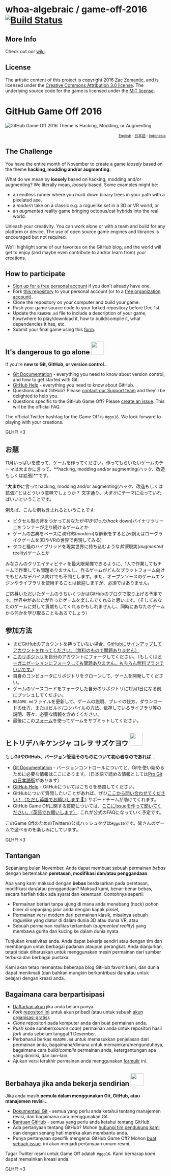 # whoa-algebraic / game-off-2016 [![Build Status](https://travis-ci.org/whoa-algebraic/game-off-2016.svg?branch=master)](https://travis-ci.org/whoa-algebraic/game-off-2016)

## More Info
Check out our [wiki](https://github.com/whoa-algebraic/game-off-2016/wiki).

## License

The artistic content of this project is copyright 2016 [Zac Zemantic](http://www.zetarayzac.com/), and is licensed under the [Creative Commons Attribution 3.0 license](http://creativecommons.org/licenses/by/3.0/us/deed.en_US). The underlying source code for the game is licensed under the [MIT license](http://opensource.org/licenses/mit-license.php).

# GitHub Game Off 2016

![GitHub Game Off 2016 Theme is Hacking, Modding, or Augmenting](https://cloud.githubusercontent.com/assets/121322/19498019/d8827370-9543-11e6-82d8-6da822b6147b.png)

<div align="right">
  <sup>
    <a href="#the-challenge">English</a> ·
    <a href="#お題">日本語</a> ·
    <a href="#tantangan">Indonesia</a>
  </sup>
</div>

## The Challenge

You have the entire month of November to create a game *loosely* based on the theme **hacking, modding and/or augmenting**.

What do we mean by **loosely** based on hacking, modding and/or augmenting? We literally mean, *loosely* based. Some examples might be:

* an endless runner where you *hack* down binary trees in your path with a pixelated axe,
* a *modern* take on a classic e.g. a roguelike set in a 3D or VR world, or
* an *augmented* reality game bringing octopus/cat hybrids into the real world.

Unleash your creativity. You can work alone or with a team and build for any platform or device. The use of open source game engines and libraries is encouraged but not required.

We'll highlight some of our favorites on the GitHub blog, and the world will get to enjoy (and maybe even contribute to and/or learn from) your creations.

## How to participate

* [Sign up for a free personal account][github-signup] if you don't already have one.
* Fork [this repository][game-off-repo] to your personal account (or to a [free organization account][github-signup-org]).
* Clone the repository on your computer and build your game.
* Push your game source code to your forked repository before Dec 1st.
* Update the `README.md` file to include a description of your game, how/where to play/download it, how to build/compile it, what dependencies it has, etc.
* Submit your final game using this [form][wufoo-form].

## It's dangerous to go alone <img src="https://octodex.github.com/images/linktocat.jpg" height="40">

If you're **new to Git, GitHub, or version control**…

* [Git Documentation](https://git-scm.com/documentation) - everything you need to know about version control, and how to get started with Git.
* [GitHub Help](https://help.github.com/) - everything you need to know about GitHub.
* Questions about GitHub? Please [contact our Support team][github-support] and they'll be delighted to help you.
* Questions specific to the GitHub Game Off? Please [create an issue][game-off-repo-issues]. This will be the official FAQ.

The official Twitter hashtag for the Game Off is `#ggo16`. We look forward to playing with your creations.

GLHF! <3

## お題

11月いっぱいを使って、ゲームを作ってください。作ってもらいたいゲームのテーマは大まかに言って、**hacking, modding and/or augmenting(ハック、改造もしくは拡張)**です。

"**大まか**に言ってhacking, modding and/or augmenting(ハック、改造もしくは拡張)"とはどういう意味でしょうか？ 文字通り、*大まか*にテーマに沿っていればいいということです。

例えば、こんな例も含まれるということです:

* ピクセル製の斧をつかってあなたが*叩き切った*(*hack* down)バイナリツリー上をランナーが走り続けるゲームとか
* ゲームの古典をベースに*現代的*(*modern*)な解釈をするとか(例えばローグライクゲームを3DやVRの世界で再現してみる)
* タコと猫のハイブリッドを現実世界に持ち込むような*拡張*現実(*augmented* reality)ゲームとか

みなさんのクリエイティビティを最大限発揮できるように、1人で作業してもチームで作業しても問題ありませんし、作るゲームがどんなプラットフォーム向けでもどんなデバイス向けでも不問とします。また、オープンソースのゲームエンジンやライブラリを使用することは歓迎しますが、必須ではありません。

ご応募いただいたゲームのうちいくつかはGitHubのブログで取り上げる予定です。世界中があなたが作ったゲームを楽しんでくれると思います。（そしてあなたのゲームに対して貢献もしてくれるかもしれませんし、同時にあなたのゲームから何かを学び取ることもあるでしょう）

## 参加方法

* まだGitHubのアカウントを持っていない場合、[GitHubにサインアップしてアカウントを作ってください。（無料のもので問題ありません）][github-signup]
* [このリポジトリ][game-off-repo]を自分のアカウントにフォークしてください。（もしくは[オーガニゼーションにフォークしても問題ありません。もちろん無料プランでいいです。][github-signup-org])
* 自身のコンピュータにリポジトリをクローンして、ゲームを開発してください。
* ゲームのソースコードをフォークした自分のリポジトリに12月1日になる前にプッシュしてください。
* `README.md`ファイルを更新して、ゲームの説明、プレイの仕方、ダウンロードの仕方、またはビルド/コンパイルの方法、依存しているライブラリ等の説明、等々、必要な情報を含めてください。
* 最後にこの[フォーム][wufoo-form]を使ってゲームをサブミットしてください。

## ヒトリデハキケンジャ コレヲ サズケヨウ <img src="https://octodex.github.com/images/linktocat.jpg" height="40">

もし**GitやGitHub、バージョン管理そのものについて初心者なのであれば**...

* [Git Documentation](https://git-scm.com/documentation) - バージョンコントロールについてと、Gitを使い始めるために必要な情報はここにあります。（日本語で読める情報としては[Pro Gitの日本語版](https://git-scm.com/book/ja/v2)があります）
* [GitHub Help](https://help.github.com/) - GitHubについてはこちらを参照してください。
* GitHubについて質問したいことがあれば、ぜひ[ここから問い合わせてください！（ただし英語でお願いします :bow: )][github-support] サポートチームが助けてくれます。
* GitHub Game Offに関する質問については、[ここにIssueを作って聞いてください。（英語でお願いします）][game-off-repo-issues]. これが公式のFAQになっていく予定です。

このGame OffのためのTwitterの公式ハッシュタグは`#ggo16`です。皆さんのゲームで遊べるのを楽しみにしています。

GLHF! <3

## Tantangan

Sepanjang bulan November, Anda dapat membuat sebuah permainan *bebas* dengan bertemakan **peretasan, modifikasi dan/atau penggandaan**.

Apa yang kami maksud dengan **bebas** berdasarkan pada peretasan, modifikasi dan/atau penggandaan? Maksud kami, benar-benar bebas, secara harfiah tidak ada syarat dan ketentuan. Contohnya seperti:

* Permainan berlari tanpa ujung di mana anda menebang (*hack*) pohon biner di sepanjang jalur anda dengan kapak piksel,
* Permainan versi modern dari permainan klasik, misalnya sebuah *roguelike* yang diatur di dalam dunia 3D atau dunia VR, atau
* Sebuah permainan realitas tertambah (*augmented reality*) yang membawa gurita dan kucing ke dalam dunia nyata.

Tunjukan kreativitas anda. Anda dapat bekerja sendiri atau dengan tim dan membangun untuk berbagai padanan ataupun perangkat. Anda dianjurkan, tetapi tidak diharuskan untuk menggunakan mesin permainan dari sumber terbuka dan berbagai pustaka.

Kami akan tetap memantau beberapa blog GitHub favorit kami, dan dunia dapat menikmati (dan bahkan mungkin berkontribusi dan/atau untuk belajar) dengan kreasi anda.

## Bagaimana cara berpartisipasi

* [Daftarkan akun][github-signup] jika anda belum punya.
* *Fork* [repositori ini][game-off-repo] untuk akun pribadi (atau untuk sebuah [akun organisasi gratis][github-signup-org]).
* *Clone* repositori pada komputer anda dan buat permainan anda.
* *Push* kode sumber(*source code*) permainan anda untuk repositori hasil *fork* anda sebelum tanggal 1 Desember.
* Perbaharui berkas `README.md` untuk memasukkan penjelasan dari permainan anda, bagaimana/dimana untuk memainkan/mengunduhnya, bagaimana cara *build/compile* permainan anda, ketergantungan apa yang dimiliki, dan lain-lain.
* Ajukan versi terakhir permainan anda menggunakan [formulir][wufoo-form] ini.

## Berbahaya jika anda bekerja sendirian <img src="https://octodex.github.com/images/linktocat.jpg" height="40">

Jika anda masih **pemula dalam menggunakan Git, GitHub, atau manajemen revisi**…

* [Dokumentasi Git](https://git-scm.com/documentation) - semua yang perlu anda ketahui tentang manajemen revisi, dan bagaimana cara menggunakan Git.
* [Bantuan GitHub](https://help.github.com/) - semua yang perlu anda ketahui tentang GitHub.
* Ada pertanyaan tentang GitHub? Mohon [hubungi tim pendukung kami][github-support] dan dengan senang hati mereka akan membantu anda.
* Punya pertanyaan spesifik mengenai GitHub Game Off? Mohon [buat sebuah issue][game-off-repo-issues]. ini akan menjadi pertanyaan umum resmi.

Tagar Twitter resmi untuk Game Off adalah `#ggo16`. Kami berharap *kami* dapat memainkan kreasi anda.

GLHF! <3

<!-- links -->
[game-off-repo]:        https://github.com/github/game-off-2016/
[game-off-repo-issues]: https://github.com/github/game-off-2016/issues
[git-documentation]:    https://git-scm.com/documentation
[github-help]:          https://help.github.com/
[github-signup]:        https://github.com/signup/free  
[github-signup-org]:    https://github.com/organizations/new
[github-support]:       https://github.com/contact?form%5Bsubject%5D=GitHub%20Game%20Off
[wufoo-form]:           https://gameoff.wufoo.com/forms/game-off-2016/
